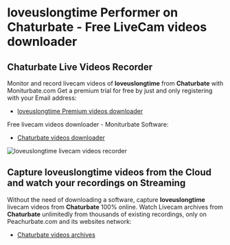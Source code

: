 # loveuslongtime Performer on Chaturbate - Free LiveCam videos downloader

## Chaturbate Live Videos Recorder

Monitor and record livecam videos of **loveuslongtime** from **Chaturbate** with Moniturbate.com
Get a premium trial for free by just and only registering with your Email address:
* [loveuslongtime Premium videos downloader](https://moniturbate.com/request-demo-licence-key.html)

Free livecam videos downloader - Moniturbate Software:
* [Chaturbate videos downloader](https://moniturbate.com/moniturbate-download-software.html)

![loveuslongtime livecam videos recorder](https://peachurnet.com/templates/moniturbate-software.png)


## Capture loveuslongtime videos from the Cloud and watch your recordings on Streaming

Without the need of downloading a software, capture **loveuslongtime** livecam videos from **Chaturbate** 100% online.
Watch Livecam archives from **Chaturbate** unlimitedly from thousands of existing recordings, only on Peachurbate.com and its websites network:
* [Chaturbate videos archives](https://peachurnet.com/)
